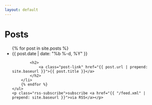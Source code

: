 ```yaml
---
layout: default
---
```

<div class="home">
    <h1 class="page-heading">Posts</h1>
    <ul class="post-list">
        {% for post in site.posts %}
        <li>
            <span class="post-meta">{{ post.date | date: "%b %-d, %Y" }}</span>

            <h2>
                <a class="post-link" href="{{ post.url | prepend: site.baseurl }}">{{ post.title }}</a>
            </h2>
        </li>
        {% endfor %}
    </ul>
    <p class="rss-subscribe">subscribe <a href="{{ "/feed.xml" | prepend: site.baseurl }}">via RSS</a></p>
</div>

